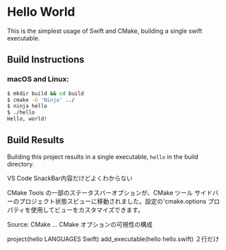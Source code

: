 # Hello World

This is the simplest usage of Swift and CMake, building a single swift
executable.

## Build Instructions

### macOS and Linux:

```sh
$ mkdir build && cd build
$ cmake -G 'Ninja' ../
$ ninja hello
$ ./hello
Hello, world!
```

## Build Results

Building this project results in a single executable, `hello` in the build
directory.

VS Code SnackBar内容だけどよくわからない

CMake Tools の一部のステータスバーオプションが、CMake ツール サイドバーのプロジェクト状態スビューに移動されました。設定の'cmake.options プロパティを使用してビューをカスタマイズできます。

Source: CMake ...
CMake オプションの可視性の構成

project(hello LANGUAGES Swift)
add_executable(hello hello.swift)
２行だけ